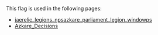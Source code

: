 This flag is used in the following pages:
 - [jaerelic_legions_npsazkare_parliament_legion_windowps](../events/jaerelic_legions_npsazkare_parliament_legion_windowps.md)
 - [Azkare_Decisions](../decisions/Azkare_Decisions.md)
